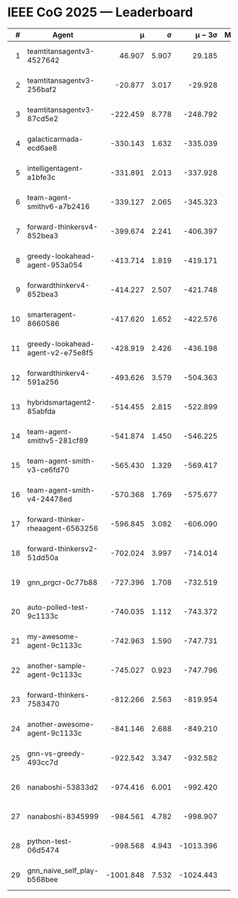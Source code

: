 # IEEE CoG 2025 — Leaderboard

| # | Agent | μ | σ | μ − 3σ | Matches | Updated |
|---:|---|---:|---:|---:|---:|---|
| 1 | teamtitansagentv3-4527642 | 46.907 | 5.907 | 29.185 | 21250 | 2025-08-25 06:40 |
| 2 | teamtitansagentv3-256baf2 | -20.877 | 3.017 | -29.928 | 21616 | 2025-08-25 06:40 |
| 3 | teamtitansagentv3-87cd5e2 | -222.459 | 8.778 | -248.792 | 21866 | 2025-08-25 06:40 |
| 4 | galacticarmada-ecd6ae8 | -330.143 | 1.632 | -335.039 | 19700 | 2025-08-25 06:40 |
| 5 | intelligentagent-a1bfe3c | -331.891 | 2.013 | -337.928 | 18130 | 2025-08-25 06:40 |
| 6 | team-agent-smithv6-a7b2416 | -339.127 | 2.065 | -345.323 | 21020 | 2025-08-25 06:40 |
| 7 | forward-thinkersv4-852bea3 | -399.674 | 2.241 | -406.397 | 17315 | 2025-08-25 06:40 |
| 8 | greedy-lookahead-agent-953a054 | -413.714 | 1.819 | -419.171 | 19382 | 2025-08-25 06:40 |
| 9 | forwardthinkerv4-852bea3 | -414.227 | 2.507 | -421.748 | 18056 | 2025-08-25 06:40 |
| 10 | smarteragent-8660586 | -417.620 | 1.652 | -422.576 | 18008 | 2025-08-25 06:40 |
| 11 | greedy-lookahead-agent-v2-e75e8f5 | -428.919 | 2.426 | -436.198 | 21782 | 2025-08-25 06:40 |
| 12 | forwardthinkerv4-591a256 | -493.626 | 3.579 | -504.363 | 17501 | 2025-08-25 06:40 |
| 13 | hybridsmartagent2-85abfda | -514.455 | 2.815 | -522.899 | 17860 | 2025-08-25 06:40 |
| 14 | team-agent-smithv5-281cf89 | -541.874 | 1.450 | -546.225 | 20380 | 2025-08-25 06:40 |
| 15 | team-agent-smith-v3-ce6fd70 | -565.430 | 1.329 | -569.417 | 21976 | 2025-08-25 06:40 |
| 16 | team-agent-smith-v4-24478ed | -570.368 | 1.769 | -575.677 | 21276 | 2025-08-25 06:40 |
| 17 | forward-thinker-rheaagent-6563256 | -596.845 | 3.082 | -606.090 | 19788 | 2025-08-25 06:40 |
| 18 | forward-thinkersv2-51dd50a | -702.024 | 3.997 | -714.014 | 20508 | 2025-08-25 06:40 |
| 19 | gnn_prgcr-0c77b88 | -727.396 | 1.708 | -732.519 | 18480 | 2025-08-25 06:40 |
| 20 | auto-polled-test-9c1133c | -740.035 | 1.112 | -743.372 | 21920 | 2025-08-25 06:40 |
| 21 | my-awesome-agent-9c1133c | -742.963 | 1.590 | -747.731 | 21460 | 2025-08-25 06:40 |
| 22 | another-sample-agent-9c1133c | -745.027 | 0.923 | -747.796 | 21400 | 2025-08-25 06:40 |
| 23 | forward-thinkers-7583470 | -812.266 | 2.563 | -819.954 | 19120 | 2025-08-25 06:40 |
| 24 | another-awesome-agent-9c1133c | -841.146 | 2.688 | -849.210 | 22760 | 2025-08-25 06:40 |
| 25 | gnn-vs-greedy-493cc7d | -922.542 | 3.347 | -932.582 | 16520 | 2025-08-25 06:40 |
| 26 | nanaboshi-53833d2 | -974.416 | 6.001 | -992.420 | 16640 | 2025-08-25 06:40 |
| 27 | nanaboshi-8345999 | -984.561 | 4.782 | -998.907 | 17290 | 2025-08-25 06:40 |
| 28 | python-test-06d5474 | -998.568 | 4.943 | -1013.396 | 17150 | 2025-08-25 06:40 |
| 29 | gnn_naive_self_play-b568bee | -1001.848 | 7.532 | -1024.443 | 17120 | 2025-08-25 06:40 |
